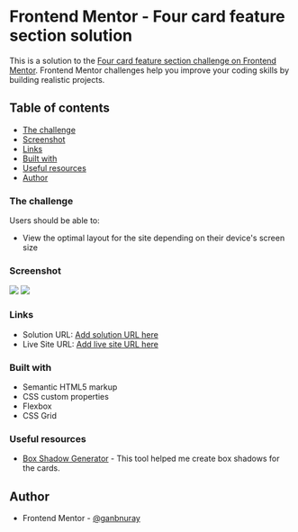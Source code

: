 # Frontend Mentor - Four card feature section solution

This is a solution to the [Four card feature section challenge on Frontend Mentor](https://www.frontendmentor.io/challenges/four-card-feature-section-weK1eFYK). Frontend Mentor challenges help you improve your coding skills by building realistic projects. 

## Table of contents

- [The challenge](#the-challenge)
- [Screenshot](#screenshot)
- [Links](#links)
- [Built with](#built-with)
- [Useful resources](#useful-resources)
- [Author](#author)

### The challenge

Users should be able to:

- View the optimal layout for the site depending on their device's screen size

### Screenshot

![](./screenshots/screenshot-desktop.png)
![](./screenshots/screenshot-mobile.png)

### Links

- Solution URL: [Add solution URL here](https://your-solution-url.com)
- Live Site URL: [Add live site URL here](https://your-live-site-url.com)

### Built with

- Semantic HTML5 markup
- CSS custom properties
- Flexbox
- CSS Grid

### Useful resources

- [Box Shadow Generator](https://cssgenerator.org/box-shadow-css-generator.html) - This tool helped me create box shadows for the cards.

## Author

- Frontend Mentor - [@ganbnuray](https://www.frontendmentor.io/profile/ganbnuray)

